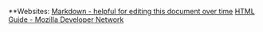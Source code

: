 **Websites:
[Markdown - helpful for editing this document over time](https://markdown-it.github.io/)
[HTML Guide - Mozilla Developer Network](https://developer.mozilla.org/en-US/docs/Web/HTML)

